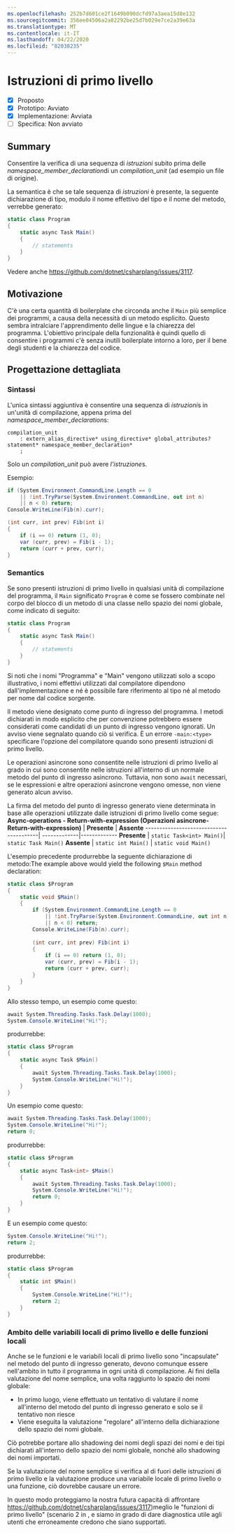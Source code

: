 ```yaml
---
ms.openlocfilehash: 252b7d601ce2f1649b090dcfd97a3aea15d8e132
ms.sourcegitcommit: 356ee04506a2a82292be25d7b029e7ce2a39e63a
ms.translationtype: MT
ms.contentlocale: it-IT
ms.lasthandoff: 04/22/2020
ms.locfileid: "82038235"
---
```

# <a name="top-level-statements"></a>Istruzioni di primo livello

* [x] Proposto
* [x] Prototipo: Avviato
* [x] Implementazione: Avviata
* [ ] Specifica: Non avviato

## <a name="summary"></a>Summary
[summary]: #summary

Consentire la verifica di una sequenza di *istruzioni* subito prima delle *namespace_member_declaration*di un *compilation_unit* (ad esempio un file di origine).

La semantica è che se tale sequenza di *istruzioni* è presente, la seguente dichiarazione di tipo, modulo il nome effettivo del tipo e il nome del metodo, verrebbe generato:

``` c#
static class Program
{
    static async Task Main()
    {
        // statements
    }
}
```

Vedere anche https://github.com/dotnet/csharplang/issues/3117.

## <a name="motivation"></a>Motivazione
[motivation]: #motivation

C'è una certa quantità di boilerplate che circonda anche il `Main` più semplice dei programmi, a causa della necessità di un metodo esplicito. Questo sembra intralciare l'apprendimento delle lingue e la chiarezza del programma. L'obiettivo principale della funzionalità è quindi quello di consentire i programmi c'è senza inutili boilerplate intorno a loro, per il bene degli studenti e la chiarezza del codice.

## <a name="detailed-design"></a>Progettazione dettagliata
[design]: #detailed-design

### <a name="syntax"></a>Sintassi

L'unica sintassi aggiuntiva è consentire una sequenza di *istruzioni*s in un'unità di compilazione, appena prima del *namespace_member_declaration*s:

``` antlr
compilation_unit
    : extern_alias_directive* using_directive* global_attributes? statement* namespace_member_declaration*
    ;
```

Solo un *compilation_unit* può avere *l'istruzione*s. 

Esempio:

``` c#
if (System.Environment.CommandLine.Length == 0
    || !int.TryParse(System.Environment.CommandLine, out int n)
    || n < 0) return;
Console.WriteLine(Fib(n).curr);

(int curr, int prev) Fib(int i)
{
    if (i == 0) return (1, 0);
    var (curr, prev) = Fib(i - 1);
    return (curr + prev, curr);
}
```

### <a name="semantics"></a>Semantics

Se sono presenti istruzioni di primo livello in qualsiasi unità di compilazione del programma, il `Main` significato `Program` è come se fossero combinate nel corpo del blocco di un metodo di una classe nello spazio dei nomi globale, come indicato di seguito:

``` c#
static class Program
{
    static async Task Main()
    {
        // statements
    }
}
```

Si noti che i nomi "Programma" e "Main" vengono utilizzati solo a scopo illustrativo, i nomi effettivi utilizzati dal compilatore dipendono dall'implementazione e né è possibile fare riferimento al tipo né al metodo per nome dal codice sorgente.

Il metodo viene designato come punto di ingresso del programma. I metodi dichiarati in modo esplicito che per convenzione potrebbero essere considerati come candidati di un punto di ingresso vengono ignorati. Un avviso viene segnalato quando ciò si verifica. È un errore `-main:<type>` specificare l'opzione del compilatore quando sono presenti istruzioni di primo livello.

Le operazioni asincrone sono consentite nelle istruzioni di primo livello al grado in cui sono consentite nelle istruzioni all'interno di un normale metodo del punto di ingresso asincrono. Tuttavia, non sono `await` necessari, se le espressioni e altre operazioni asincrone vengono omesse, non viene generato alcun avviso.

La firma del metodo del punto di ingresso generato viene determinata in base alle operazioni utilizzate dalle istruzioni di primo livello come segue:
**Async-operations - Return-with-expression (Operazioni asincrone- Return-with-expression)** | **Presente** | **Assente**
----------------------------------------| -------------|-------------
**Presente** | ```static Task<int> Main()```| ```static Task Main()```
**Assente**  | ```static int Main()``` | ```static void Main()```

L'esempio precedente produrrebbe la seguente dichiarazione di metodo:The example above would yield the following `$Main` method declaration:

``` c#
static class $Program
{
    static void $Main()
    {
        if (System.Environment.CommandLine.Length == 0
            || !int.TryParse(System.Environment.CommandLine, out int n)
            || n < 0) return;
        Console.WriteLine(Fib(n).curr);
        
        (int curr, int prev) Fib(int i)
        {
            if (i == 0) return (1, 0);
            var (curr, prev) = Fib(i - 1);
            return (curr + prev, curr);
        }
    }
}
```

Allo stesso tempo, un esempio come questo:
``` c#
await System.Threading.Tasks.Task.Delay(1000);
System.Console.WriteLine("Hi!");
```

produrrebbe:
``` c#
static class $Program
{
    static async Task $Main()
    {
        await System.Threading.Tasks.Task.Delay(1000);
        System.Console.WriteLine("Hi!");
    }
}
```

Un esempio come questo:
``` c#
await System.Threading.Tasks.Task.Delay(1000);
System.Console.WriteLine("Hi!");
return 0;
```

produrrebbe:
``` c#
static class $Program
{
    static async Task<int> $Main()
    {
        await System.Threading.Tasks.Task.Delay(1000);
        System.Console.WriteLine("Hi!");
        return 0;
    }
}
```

E un esempio come questo:
``` c#
System.Console.WriteLine("Hi!");
return 2;
```

produrrebbe:
``` c#
static class $Program
{
    static int $Main()
    {
        System.Console.WriteLine("Hi!");
        return 2;
    }
}
```

### <a name="scope-of-top-level-local-variables-and-local-functions"></a>Ambito delle variabili locali di primo livello e delle funzioni locali

Anche se le funzioni e le variabili locali di primo livello sono "incapsulate" nel metodo del punto di ingresso generato, devono comunque essere nell'ambito in tutto il programma in ogni unità di compilazione.
Ai fini della valutazione del nome semplice, una volta raggiunto lo spazio dei nomi globale:
- In primo luogo, viene effettuato un tentativo di valutare il nome all'interno del metodo del punto di ingresso generato e solo se il tentativo non riesce 
- Viene eseguita la valutazione "regolare" all'interno della dichiarazione dello spazio dei nomi globale. 

Ciò potrebbe portare allo shadowing dei nomi degli spazi dei nomi e dei tipi dichiarati all'interno dello spazio dei nomi globale, nonché allo shadowing dei nomi importati.

Se la valutazione del nome semplice si verifica al di fuori delle istruzioni di primo livello e la valutazione produce una variabile locale di primo livello o una funzione, ciò dovrebbe causare un errore.

In questo modo proteggiamo la nostra futura capacità di affrontare https://github.com/dotnet/csharplang/issues/3117)meglio le "funzioni di primo livello" (scenario 2 in , e siamo in grado di dare diagnostica utile agli utenti che erroneamente credono che siano supportati.

